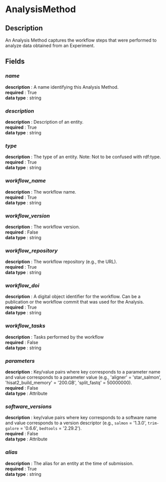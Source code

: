 # AnalysisMethod

## Description

An Analysis Method captures the workflow steps that were performed to analyze data obtained from an Experiment.

## Fields

### ***name***<br>
**description** : A name identifying this Analysis Method.<br>
**required** : True<br>
**data type** : string <br>
### ***description***<br>
**description** : Description of an entity.<br>
**required** : True<br>
**data type** : string <br>
### ***type***<br>
**description** : The type of an entity. Note: Not to be confused with rdf:type.<br>
**required** : True<br>
**data type** : string <br>
### ***workflow_name***<br>
**description** : The workflow name.<br>
**required** : True<br>
**data type** : string <br>
### ***workflow_version***<br>
**description** : The workflow version.<br>
**required** : False<br>
**data type** : string <br>
### ***workflow_repository***<br>
**description** : The workflow repository (e.g., the URL).<br>
**required** : True<br>
**data type** : string <br>
### ***workflow_doi***<br>
**description** : A digital object identifier for the workflow. Can be a publication or the workflow commit that was used for the Analysis.<br>
**required** : True<br>
**data type** : string <br>
### ***workflow_tasks***<br>
**description** : Tasks performed by the workflow<br>
**required** : False<br>
**data type** : string <br>
### ***parameters***<br>
**description** : Key/value pairs where key corresponds to a parameter name and value corresponds to a parameter value (e.g., 'aligner' = 'star_salmon',  'hisat2_build_memory' = '200.GB', 'split_fastq' = 50000000).<br>
**required** : False<br>
**data type** : Attribute <br>
### ***software_versions***<br>
**description** : key/value pairs where key corresponds to a software name and value corresponds to a version descriptor (e.g., `salmon` = '1.3.0', `trim-galore` = '0.6.6', `bedtools` = '2.29.2').<br>
**required** : False<br>
**data type** : Attribute <br>
### ***alias***<br>
**description** : The alias for an entity at the time of submission.<br>
**required** : True<br>
**data type** : string <br>

